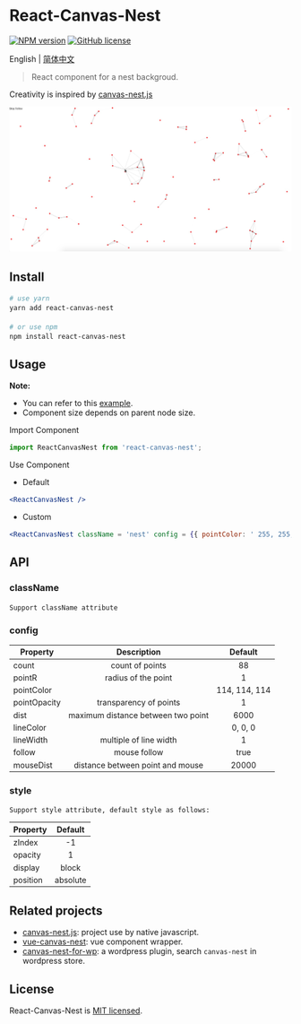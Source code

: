 # React-Canvas-Nest
[![NPM version](https://img.shields.io/npm/v/react-canvas-nest.svg)](https://www.npmjs.com/package/react-canvas-nest) [![GitHub license](https://img.shields.io/github/license/flyerH/react-canvas-nest.svg)](https://github.com/flyerH/react-canvas-nest/blob/master/LICENSE)  

English | [简体中文](./README-zh.md)
>  React component for a nest backgroud.

Creativity is inspired by [canvas-nest.js](https://github.com/hustcc/canvas-nest.js)  

![screenshot](./screenshot.jpg)

## Install
```bash
# use yarn
yarn add react-canvas-nest

# or use npm
npm install react-canvas-nest
```

## Usage

**Note:**
- You can refer to this [example](./example).
- Component size depends on parent node size.

Import Component
```js
import ReactCanvasNest from 'react-canvas-nest';
```
Use Component
  - Default
  ```jsx
  <ReactCanvasNest />
  ```
  - Custom 
  ```jsx
  <ReactCanvasNest className = 'nest' config = {{ pointColor: ' 255, 255, 255 ' }} style = {{ zIndex: 99 }} />
  ```
  
## API
### className
    Support className attribute

### config
| Property     | Description                                        | Default       |
| ------------ | :------------------------------------------------: | :-----------: |
| count        | count of points                                    | 88            |
| pointR       | radius of the point                                | 1             |
| pointColor   |                                                    | 114, 114, 114 |
| pointOpacity | transparency of points                             | 1             |
| dist         | maximum distance between two point                 | 6000          |
| lineColor    |                                                    | 0, 0, 0       |
| lineWidth    | multiple of line width                             | 1             |
| follow       | mouse follow                                       | true          |
| mouseDist    | distance between point and mouse                   | 20000         |

### style
    Support style attribute, default style as follows:
| Property     | Default   |
| ------------ | :-------: |
| zIndex       | -1        |
| opacity      | 1         |
| display      | block     |
| position     | absolute  |

## Related projects
- [canvas-nest.js](https://github.com/hustcc/canvas-nest.js): project use by native javascript.
- [vue-canvas-nest](https://github.com/ZYSzys/vue-canvas-nest): vue component wrapper.
- [canvas-nest-for-wp](https://github.com/aTool-org/canvas-nest-for-wp): a wordpress plugin, search `canvas-nest` in wordpress store.

## License
React-Canvas-Nest is [MIT licensed](./LICENSE).
